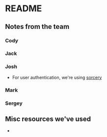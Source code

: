 # README

## Notes from the team

### Cody


### Jack

### Josh

- For user authentication, we're using [sorcery](https://github.com/NoamB/sorcery)


### Mark

### Sergey


## Misc resources we've used

-
